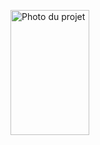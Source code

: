<img src="images/WhatsApp Image 2025-09-16 à 17.12.57_25a887fb.png" 
     alt="Photo du projet" width="50%" height="200">


